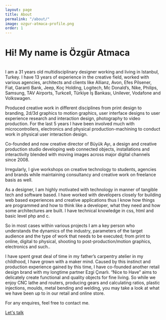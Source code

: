 ```yaml
---
layout: page
title: About
permalink: "/about/"
image: ozgur-atmaca-profile.png
order: 1
---
```


# Hi! My name is Özgür Atmaca
<br>
I am a 31 years old multidisciplinary designer working and living in Istanbul, Turkey. I have 13 years of experience in the creative field, worked with various agencies, architects and clients like Allianz, Avon, Efes Pilsener, Fiat, Garanti Bank, Jeep, Koç Holding, Logitech, Mc Donald’s, Nike, Philips, Samsung, TAV Airports, Turkcell, Türkiye İş Bankası, Unilever, Vodafone and Volkswagen.

Produced creative work in different disciplines from print design to branding, 2d/3d graphics to motion graphics, user interface designs to user experience research and interaction design, photography to video production. For the last 5 years I have been involved much with microcontrollers, electronics and physical production-machining to conduct work in physical user interaction design.

Co-founded and now creative director of Büyük Ayı, a design and creative production studio developing web connected objects, installations and interactivity blended with moving images across major digital channels since 2008.

Irregularly, I give workshops on creative technology to students, agencies and brands while maintaining consultancy and creative work on freelance basis as well.

As a designer, I am highly motivated with technology in manner of tangible tech and software based. I have worked with developers closely for building web based experiences and creative applications thus I know how things are programmed and how to think like a developer, what they need and how some architectures are built. I have technical knowledge in css, html and basic level php and c.

So in most cases within various projects I am a key person who understands the dynamics of the industry, parameters of the target audience and the type of work that needs to be executed; from print to online, digital to physical, shooting to post-production/motion graphics, electronics and such..

I have spent great deal of time in my father’s carpentry atelier in my childhood, I have grown with a maker mind. Caused by this instinct and production experience gained by this time, I have co-founded another retail design brand with my longtime partner Ezgi Çınarlı. “Nice to Have” aims to delicately create functional and quality objects for fine living. So while we enjoy CNC lathe and routers, producing gears and calculating ratios, plastic injections, moulds, metal bending and welding, you may take a look at what we have been up to in our retail and online store.

For any enquires, feel free to contact me.

<a href="/contact/" class="btn btn-primary">Let's talk</a>